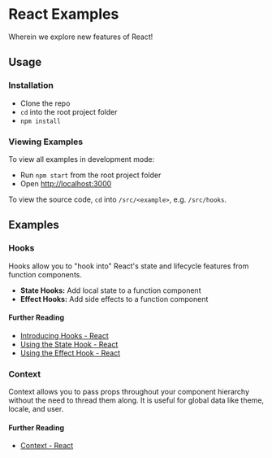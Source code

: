 # React Examples
Wherein we explore new features of React!

## Usage

### Installation
* Clone the repo
* `cd` into the root project folder
* `npm install`

### Viewing Examples
To view all examples in development mode:
* Run `npm start` from the root project folder
* Open [http://localhost:3000](http://localhost:3000)

To view the source code, `cd` into `/src/<example>`, e.g. `/src/hooks`.

## Examples

### Hooks
Hooks allow you to "hook into" React's state and lifecycle features from function components.

* **State Hooks:** Add local state to a function component
* **Effect Hooks:** Add side effects to a function component

#### Further Reading
* [Introducing Hooks - React](https://reactjs.org/docs/hooks-intro.html)
* [Using the State Hook - React](https://reactjs.org/docs/hooks-state.html)
* [Using the Effect Hook - React](https://reactjs.org/docs/hooks-effect.html)

### Context
Context allows you to pass props throughout your component hierarchy without the need to thread them along. It is useful for global data like theme, locale, and user.

#### Further Reading
* [Context - React](https://reactjs.org/docs/context.html)
